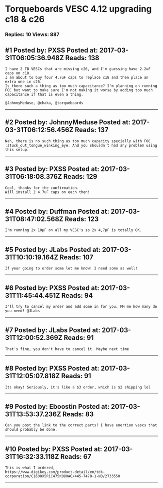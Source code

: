 # Torqueboards VESC 4.12 upgrading c18 &amp; c26

### Replies: 10 Views: 887

## \#1 Posted by: PXSS Posted at: 2017-03-31T06:05:36.948Z Reads: 138

```
I have 2 TB VESCs that are missing c26, and I'm guessing have 2.2uF caps on c18.
I am about to buy four 4.7uF caps to replace c18 and then place an extra one in c26.
Is there such a thing as too much capacitance? I'm planning on running FOC but want to make sure I'm not making it worse by adding too much capacitance if that is even a thing.

@JohnnyMeduse, @chaka, @torqueboards
```

---
## \#2 Posted by: JohnnyMeduse Posted at: 2017-03-31T06:12:56.456Z Reads: 137

```
Nah, there is no such thing as too much capacity specially with FOC :stuck_out_tongue_winking_eye: And you shouldn't had any problem using this setup.
```

---
## \#3 Posted by: PXSS Posted at: 2017-03-31T06:18:08.376Z Reads: 129

```
Cool, thanks for the confirmation.
Will install 2 4.7uF caps on each then!
```

---
## \#4 Posted by: Duffman Posted at: 2017-03-31T08:47:02.568Z Reads: 123

```
I'm running 2x 10µF on all my VESC's so 2x 4,7µF is totally OK.
```

---
## \#5 Posted by: JLabs Posted at: 2017-03-31T10:10:19.164Z Reads: 107

```
If your going to order some let me know! I need some as well!
```

---
## \#6 Posted by: PXSS Posted at: 2017-03-31T11:45:44.451Z Reads: 94

```
I'll try to cancel my order and add some in for you. PM me how many do you need! @JLabs
```

---
## \#7 Posted by: JLabs Posted at: 2017-03-31T12:00:52.369Z Reads: 91

```
That's fine, you don't have to cancel it. Maybe next time
```

---
## \#8 Posted by: PXSS Posted at: 2017-03-31T12:05:07.818Z Reads: 91

```
Its okay! Seriously, it's like a $3 order, which is $2 shipping lol
```

---
## \#9 Posted by: Eboostin Posted at: 2017-03-31T13:53:37.236Z Reads: 83

```
Can you post the link to the correct parts? I have enertion vescs that should probably be done.
```

---
## \#10 Posted by: PXSS Posted at: 2017-03-31T16:32:33.118Z Reads: 67

```
This is what I ordered,
https://www.digikey.com/product-detail/en/tdk-corporation/C1608X5R1C475K080AC/445-7478-1-ND/2733550
```

---
